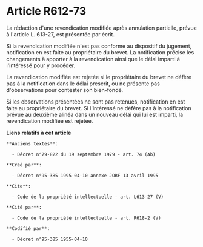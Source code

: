 # Article R612-73

La rédaction d'une revendication modifiée après annulation partielle, prévue à l'article L. 613-27, est présentée par écrit. 

Si la revendication modifiée n'est pas conforme au dispositif du jugement, notification en est faite au propriétaire du
brevet. La notification précise les changements à apporter à la revendication ainsi que le délai imparti à l'intéressé pour y
procéder. 

La revendication modifiée est rejetée si le propriétaire du brevet ne défère pas à la notification dans le délai prescrit, ou
ne présente pas d'observations pour contester son bien-fondé. 

Si les observations présentées ne sont pas retenues, notification en est faite au propriétaire du brevet. Si l'intéressé ne
défère pas à la notification prévue au deuxième alinéa dans un nouveau délai qui lui est imparti, la revendication modifiée
est rejetée.

**Liens relatifs à cet article**

	**Anciens textes**:

	  - Décret n°79-822 du 19 septembre 1979 - art. 74 (Ab)

	**Créé par**:

	  - Décret n°95-385 1995-04-10 annexe JORF 13 avril 1995

	**Cite**:

	  - Code de la propriété intellectuelle - art. L613-27 (V)

	**Cité par**:

	  - Code de la propriété intellectuelle - art. R618-2 (V)

	**Codifié par**:

	  - Décret n°95-385 1955-04-10
